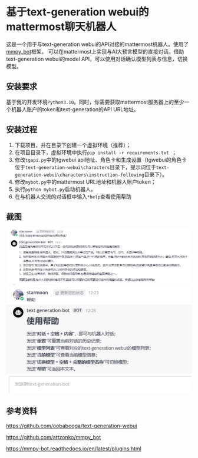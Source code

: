 # 基于text-generation webui的mattermost聊天机器人

这是一个用于与text-generation webui的API对接的mattermost机器人。使用了 [mmpy_bot](https://github.com/attzonko/mmpy_bot)框架。
可以在mattermost上实现与AI大预言模型的直接对话。借助text-generation webui的model API，可以使用对话确认模型列表与信息，切换模型。

## 安装要求

基于我的开发环境```Python3.10```。同时，你需要获取mattermost服务器上的至少一个机器人账户的token和text-generation的API URL地址。

## 安装过程

1. 下载项目，并在目录下创建一个虚拟环境（推荐）；
2. 在项目目录下，虚拟环境中执行```pip install -r requirements.txt ```；
3. 修改```tgapi.py```中的tgwebui api地址、角色卡和生成设置（tgwebui的角色卡位于```text-generation-webui\characters```目录下，提示词位于```text-generation-webui\characters\instruction-following```目录下）。
4. 修改```mybot.py```中的mattermost URL地址和机器人账户token；
5. 执行```python mybot.py```启动机器人。
6. 在与机器人交流的对话框中输入```*help```查看使用帮助
## 截图

![图片](img/1.PNG)
![图片](img/2.PNG)

## 参考资料
https://github.com/oobabooga/text-generation-webui

https://github.com/attzonko/mmpy_bot

https://mmpy-bot.readthedocs.io/en/latest/plugins.html
